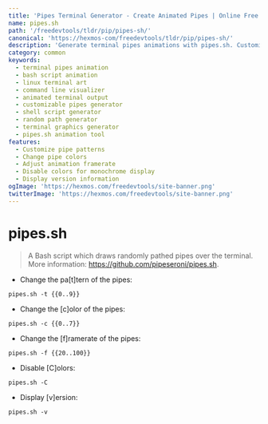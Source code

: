 ```yaml
---
title: 'Pipes Terminal Generator - Create Animated Pipes | Online Free DevTools by Hexmos'
name: pipes.sh
path: '/freedevtools/tldr/pip/pipes-sh/'
canonical: 'https://hexmos-com/freedevtools/tldr/pip/pipes-sh/'
description: 'Generate terminal pipes animations with pipes.sh. Customize color, pattern, and framerate using this Bash script. Free online tool, no registration required.'
category: common
keywords:
  - terminal pipes animation
  - bash script animation
  - linux terminal art
  - command line visualizer
  - animated terminal output
  - customizable pipes generator
  - shell script generator
  - random path generator
  - terminal graphics generator
  - pipes.sh animation tool
features:
  - Customize pipe patterns
  - Change pipe colors
  - Adjust animation framerate
  - Disable colors for monochrome display
  - Display version information
ogImage: 'https://hexmos.com/freedevtools/site-banner.png'
twitterImage: 'https://hexmos.com/freedevtools/site-banner.png'
---
```


# pipes.sh

> A Bash script which draws randomly pathed pipes over the terminal.
> More information: <https://github.com/pipeseroni/pipes.sh>.

- Change the pa[t]tern of the pipes:

`pipes.sh -t {{0..9}}`

- Change the [c]olor of the pipes:

`pipes.sh -c {{0..7}}`

- Change the [f]ramerate of the pipes:

`pipes.sh -f {{20..100}}`

- Disable [C]olors:

`pipes.sh -C`

- Display [v]ersion:

`pipes.sh -v`
